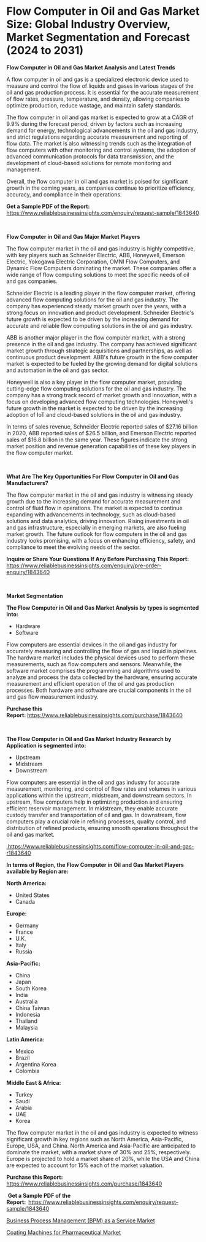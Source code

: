 <p><h1>Flow Computer in Oil and Gas Market Size: Global Industry Overview, Market Segmentation and Forecast (2024 to 2031)</h1></p><p><strong>Flow Computer in Oil and Gas Market Analysis and Latest Trends</strong></p>
<p><p>A flow computer in oil and gas is a specialized electronic device used to measure and control the flow of liquids and gases in various stages of the oil and gas production process. It is essential for the accurate measurement of flow rates, pressure, temperature, and density, allowing companies to optimize production, reduce wastage, and maintain safety standards.</p><p>The flow computer in oil and gas market is expected to grow at a CAGR of 9.9% during the forecast period, driven by factors such as increasing demand for energy, technological advancements in the oil and gas industry, and strict regulations regarding accurate measurement and reporting of flow data. The market is also witnessing trends such as the integration of flow computers with other monitoring and control systems, the adoption of advanced communication protocols for data transmission, and the development of cloud-based solutions for remote monitoring and management.</p><p>Overall, the flow computer in oil and gas market is poised for significant growth in the coming years, as companies continue to prioritize efficiency, accuracy, and compliance in their operations.</p></p>
<p><strong>Get a Sample PDF of the Report:&nbsp;</strong> <a href="https://www.reliablebusinessinsights.com/enquiry/request-sample/1843640">https://www.reliablebusinessinsights.com/enquiry/request-sample/1843640</a></p>
<p>&nbsp;</p>
<p><strong>Flow Computer in Oil and Gas Major Market Players</strong></p>
<p><p>The flow computer market in the oil and gas industry is highly competitive, with key players such as Schneider Electric, ABB, Honeywell, Emerson Electric, Yokogawa Electric Corporation, OMNI Flow Computers, and Dynamic Flow Computers dominating the market. These companies offer a wide range of flow computing solutions to meet the specific needs of oil and gas companies.</p><p>Schneider Electric is a leading player in the flow computer market, offering advanced flow computing solutions for the oil and gas industry. The company has experienced steady market growth over the years, with a strong focus on innovation and product development. Schneider Electric's future growth is expected to be driven by the increasing demand for accurate and reliable flow computing solutions in the oil and gas industry.</p><p>ABB is another major player in the flow computer market, with a strong presence in the oil and gas industry. The company has achieved significant market growth through strategic acquisitions and partnerships, as well as continuous product development. ABB's future growth in the flow computer market is expected to be fueled by the growing demand for digital solutions and automation in the oil and gas sector.</p><p>Honeywell is also a key player in the flow computer market, providing cutting-edge flow computing solutions for the oil and gas industry. The company has a strong track record of market growth and innovation, with a focus on developing advanced flow computing technologies. Honeywell's future growth in the market is expected to be driven by the increasing adoption of IoT and cloud-based solutions in the oil and gas industry.</p><p>In terms of sales revenue, Schneider Electric reported sales of $27.16 billion in 2020, ABB reported sales of $26.5 billion, and Emerson Electric reported sales of $16.8 billion in the same year. These figures indicate the strong market position and revenue generation capabilities of these key players in the flow computer market.</p></p>
<p>&nbsp;</p>
<p><strong>What Are The Key Opportunities For Flow Computer in Oil and Gas Manufacturers?</strong></p>
<p><p>The flow computer market in the oil and gas industry is witnessing steady growth due to the increasing demand for accurate measurement and control of fluid flow in operations. The market is expected to continue expanding with advancements in technology, such as cloud-based solutions and data analytics, driving innovation. Rising investments in oil and gas infrastructure, especially in emerging markets, are also fueling market growth. The future outlook for flow computers in the oil and gas industry looks promising, with a focus on enhancing efficiency, safety, and compliance to meet the evolving needs of the sector.</p></p>
<p><strong>Inquire or Share Your Questions If Any Before Purchasing This Report:</strong> <a href="https://www.reliablebusinessinsights.com/enquiry/pre-order-enquiry/1843640">https://www.reliablebusinessinsights.com/enquiry/pre-order-enquiry/1843640</a></p>
<p>&nbsp;</p>
<p><strong>Market Segmentation</strong></p>
<p><strong>The Flow Computer in Oil and Gas Market Analysis by types is segmented into:</strong></p>
<p><ul><li>Hardware</li><li>Software</li></ul></p>
<p><p>Flow computers are essential devices in the oil and gas industry for accurately measuring and controlling the flow of gas and liquid in pipelines. The hardware market includes the physical devices used to perform these measurements, such as flow computers and sensors. Meanwhile, the software market comprises the programming and algorithms used to analyze and process the data collected by the hardware, ensuring accurate measurement and efficient operation of the oil and gas production processes. Both hardware and software are crucial components in the oil and gas flow measurement industry.</p></p>
<p><strong>Purchase this Report:&nbsp;</strong><a href="https://www.reliablebusinessinsights.com/purchase/1843640">https://www.reliablebusinessinsights.com/purchase/1843640</a></p>
<p>&nbsp;</p>
<p><strong>The Flow Computer in Oil and Gas Market Industry Research by Application is segmented into:</strong></p>
<p><ul><li>Upstream</li><li>Midstream</li><li>Downstream</li></ul></p>
<p><p>Flow computers are essential in the oil and gas industry for accurate measurement, monitoring, and control of flow rates and volumes in various applications within the upstream, midstream, and downstream sectors. In upstream, flow computers help in optimizing production and ensuring efficient reservoir management. In midstream, they enable accurate custody transfer and transportation of oil and gas. In downstream, flow computers play a crucial role in refining processes, quality control, and distribution of refined products, ensuring smooth operations throughout the oil and gas market.</p></p>
<p><a href="https://www.reliablebusinessinsights.com/flow-computer-in-oil-and-gas-r1843640">&nbsp;https://www.reliablebusinessinsights.com/flow-computer-in-oil-and-gas-r1843640</a></p>
<p><strong>In terms of Region, the Flow Computer in Oil and Gas Market Players available by Region are:</strong></p>
<p>
    <p> <strong> North America: </strong>
        <ul>
            <li>United States</li>
            <li>Canada</li>
        </ul>
        </p> 
    <p> <strong> Europe: </strong>
        <ul>
            <li>Germany</li>
            <li>France</li>
            <li>U.K.</li>
            <li>Italy</li>
            <li>Russia</li>
        </ul>
        </p> 
    <p> <strong> Asia-Pacific: </strong>
        <ul>
            <li>China</li>
            <li>Japan</li>
            <li>South Korea</li>
            <li>India</li>
            <li>Australia</li>
            <li>China Taiwan</li>
            <li>Indonesia</li>
            <li>Thailand</li>
            <li>Malaysia</li>
        </ul>
        </p> 
    <p> <strong> Latin America: </strong>
        <ul>
            <li>Mexico</li>
            <li>Brazil</li>
            <li>Argentina Korea</li>
            <li>Colombia</li>
        </ul>
        </p> 
    <p> <strong> Middle East & Africa: </strong>
        <ul>
            <li>Turkey</li>
            <li>Saudi</li>
            <li>Arabia</li>
            <li>UAE</li>
            <li>Korea</li>
        </ul>
    </p>
    </p>
<p><p>The flow computer market in the oil and gas industry is expected to witness significant growth in key regions such as North America, Asia-Pacific, Europe, USA, and China. North America and Asia-Pacific are anticipated to dominate the market, with a market share of 30% and 25%, respectively. Europe is projected to hold a market share of 20%, while the USA and China are expected to account for 15% each of the market valuation.</p></p>
<p><strong>Purchase this Report: </strong><a href="https://www.reliablebusinessinsights.com/purchase/1843640">https://www.reliablebusinessinsights.com/purchase/1843640</a></p>
<p>&nbsp;<strong>Get a Sample PDF of the Report:&nbsp;&nbsp;</strong><a href="https://www.reliablebusinessinsights.com/enquiry/request-sample/1843640">https://www.reliablebusinessinsights.com/enquiry/request-sample/1843640</a></p>
<p><strong></strong></p>
<p><p><a href="https://github.com/lavernaCole75/Market-Research-Report-List-1/blob/main/business-process-management-bpm-as-a-service-market.md">Business Process Management (BPM) as a Service Market</a></p><p><a href="https://view.publitas.com/reportprime-1/coating-machines-for-pharmaceutical-market-size-growth-and-industry-analysis-by-market-segmentation-and-regional-insights-and-forecast-to-2031/">Coating Machines for Pharmaceutical Market</a></p></p>